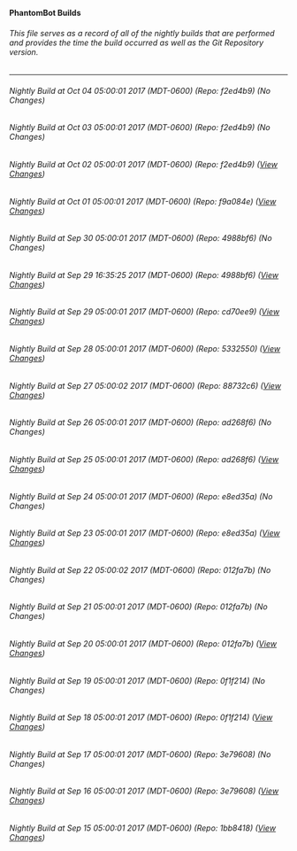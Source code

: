 **PhantomBot Builds**

###### This file serves as a record of all of the nightly builds that are performed and provides the time the build occurred as well as the Git Repository version.
-------------------------------------------------------------------------------------------------------------
###### Nightly Build at Oct 04 05:00:01 2017 (MDT-0600) (Repo: f2ed4b9) (No Changes)
###### Nightly Build at Oct 03 05:00:01 2017 (MDT-0600) (Repo: f2ed4b9) (No Changes)
###### Nightly Build at Oct 02 05:00:01 2017 (MDT-0600) (Repo: f2ed4b9) ([View Changes](https://github.com/PhantomBot/PhantomBot/compare/f9a084e...f2ed4b9))
###### Nightly Build at Oct 01 05:00:01 2017 (MDT-0600) (Repo: f9a084e) ([View Changes](https://github.com/PhantomBot/PhantomBot/compare/4988bf6...f9a084e))
###### Nightly Build at Sep 30 05:00:01 2017 (MDT-0600) (Repo: 4988bf6) (No Changes)
###### Nightly Build at Sep 29 16:35:25 2017 (MDT-0600) (Repo: 4988bf6) ([View Changes](https://github.com/PhantomBot/PhantomBot/compare/cd70ee9...4988bf6))
###### Nightly Build at Sep 29 05:00:01 2017 (MDT-0600) (Repo: cd70ee9) ([View Changes](https://github.com/PhantomBot/PhantomBot/compare/5332550...cd70ee9))
###### Nightly Build at Sep 28 05:00:01 2017 (MDT-0600) (Repo: 5332550) ([View Changes](https://github.com/PhantomBot/PhantomBot/compare/88732c6...5332550))
###### Nightly Build at Sep 27 05:00:02 2017 (MDT-0600) (Repo: 88732c6) ([View Changes](https://github.com/PhantomBot/PhantomBot/compare/ad268f6...88732c6))
###### Nightly Build at Sep 26 05:00:01 2017 (MDT-0600) (Repo: ad268f6) (No Changes)
###### Nightly Build at Sep 25 05:00:01 2017 (MDT-0600) (Repo: ad268f6) ([View Changes](https://github.com/PhantomBot/PhantomBot/compare/e8ed35a...ad268f6))
###### Nightly Build at Sep 24 05:00:01 2017 (MDT-0600) (Repo: e8ed35a) (No Changes)
###### Nightly Build at Sep 23 05:00:01 2017 (MDT-0600) (Repo: e8ed35a) ([View Changes](https://github.com/PhantomBot/PhantomBot/compare/012fa7b...e8ed35a))
###### Nightly Build at Sep 22 05:00:02 2017 (MDT-0600) (Repo: 012fa7b) (No Changes)
###### Nightly Build at Sep 21 05:00:01 2017 (MDT-0600) (Repo: 012fa7b) (No Changes)
###### Nightly Build at Sep 20 05:00:01 2017 (MDT-0600) (Repo: 012fa7b) ([View Changes](https://github.com/PhantomBot/PhantomBot/compare/0f1f214...012fa7b))
###### Nightly Build at Sep 19 05:00:01 2017 (MDT-0600) (Repo: 0f1f214) (No Changes)
###### Nightly Build at Sep 18 05:00:01 2017 (MDT-0600) (Repo: 0f1f214) ([View Changes](https://github.com/PhantomBot/PhantomBot/compare/3e79608...0f1f214))
###### Nightly Build at Sep 17 05:00:01 2017 (MDT-0600) (Repo: 3e79608) (No Changes)
###### Nightly Build at Sep 16 05:00:01 2017 (MDT-0600) (Repo: 3e79608) ([View Changes](https://github.com/PhantomBot/PhantomBot/compare/1bb8418...3e79608))
###### Nightly Build at Sep 15 05:00:01 2017 (MDT-0600) (Repo: 1bb8418) ([View Changes](https://github.com/PhantomBot/PhantomBot/compare/7891d36...1bb8418))
